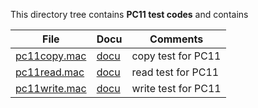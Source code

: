 This directory tree contains **PC11 test codes** and contains

| File | Docu | Comments |
| ---- | ---- | -------- |
| [pc11copy.mac](pc11copy.mac)   | [docu](pc11wcr.md) | copy test for PC11 |
| [pc11read.mac](pc11read.mac)   | [docu](pc11wcr.md) | read test for PC11 |
| [pc11write.mac](pc11write.mac) | [docu](pc11wcr.md) | write test for PC11 |
